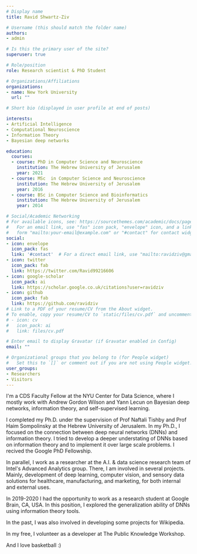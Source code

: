 ```yaml
---
# Display name
title: Ravid Shwartz-Ziv

# Username (this should match the folder name)
authors:
- admin

# Is this the primary user of the site?
superuser: true

# Role/position
role: Research scientist & PhD Student

# Organizations/Affiliations
organizations:
- name: New York University
  url: ""

# Short bio (displayed in user profile at end of posts)

interests:
- Artificial Intelligence
- Computational Neuroscience
- Information Theory
- Bayesian deep networks

education:
  courses:
  - course: PhD in Computer Science and Neuroscience
    institution: The Hebrew University of Jerusalem
    year: 2021
  - course: MSc  in Computer Science and Neuroscience
    institution: The Hebrew University of Jerusalem
    year: 2016
  - course: BSc in Computer Science and Bioinformatics
    institution: The Hebrew University of Jerusalem
    year: 2014

# Social/Academic Networking
# For available icons, see: https://sourcethemes.com/academic/docs/page-builder/#icons
#   For an email link, use "fas" icon pack, "envelope" icon, and a link in the
#   form "mailto:your-email@example.com" or "#contact" for contact widget.
social:
- icon: envelope
  icon_pack: fas
  link: '#contact'  # For a direct email link, use "mailto:ravidziv@gmail.com".
- icon: twitter
  icon_pack: fab
  link: https://twitter.com/Ravid99216606
- icon: google-scholar
  icon_pack: ai
  link: https://scholar.google.co.uk/citations?user=ravidziv
- icon: github
  icon_pack: fab
  link: https://github.com/ravidziv
# Link to a PDF of your resume/CV from the About widget.
# To enable, copy your resume/CV to `static/files/cv.pdf` and uncomment the lines below.
# - icon: cv
#   icon_pack: ai
#   link: files/cv.pdf

# Enter email to display Gravatar (if Gravatar enabled in Config)
email: ""

# Organizational groups that you belong to (for People widget)
#   Set this to `[]` or comment out if you are not using People widget.
user_groups:
- Researchers
- Visitors
---
```



I'm a CDS Faculty Fellow at the NYU Center for Data Science, where I mostly work with Andrew Gordon Wilson and Yann Lecun on Bayesian deep networks, information theory, and self-supervised learning.

I completed my Ph.D. under the supervision of Prof Naftali Tishby and Prof Haim Sompolinsky at the Hebrew University of Jerusalem. In my Ph.D., I focused on the connection between deep neural networks (DNNs) and information theory. I tried to develop a deeper understating of DNNs based on information theory and to implement it over large scale problems. I recived the Google PhD Fellowship.


In parallel, I work as a researcher at the A.I. & data science research team of Intel's Advanced Analytics group. There, I am involved in several projects. Mainly, development of deep learning, computer vision, and sensory data solutions for healthcare, manufacturing, and marketing, for both internal and external uses.

In 2019-2020 I had the opportunity to work as a research student at Google Brain, CA, USA. In this position, I explored the generalization ability of DNNs using information theory tools.

In the past, I was also involved in developing some projects for Wikipedia.

In my free, I volunteer as a developer at The Public Knowledge Workshop.


And I love basketball :) 
